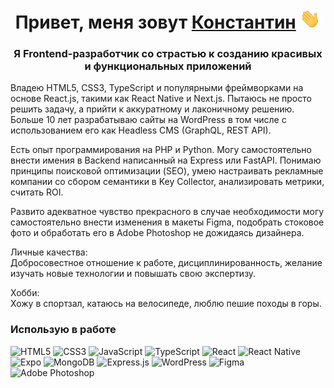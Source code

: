 <h1 align="center">Привет, меня зовут <a href="https://seomix.ru/" target="_blank">Константин</a> 
<img src="https://github.com/altwebga/altwebga/raw/main/img/Hi.gif" height="32"/></h1>
<h3 align="center">Я Frontend-разработчик со страстью к созданию красивых и функциональных приложений</h3> 

Владею HTML5, CSS3, TypeScript и популярными фреймворками на основе React.js, такими как React Native и Next.js. Пытаюсь не просто решить задачу, а прийти к аккуратному и лаконичному решению. Больше 10 лет разрабатываю сайты на WordPress в том числе c использованием его как Headless CMS (GraphQL, REST API).

Есть опыт программирования на PHP и Python. Могу самостоятельно внести имения в Backend написанный на Express или FastAPI.
Понимаю принципы поисковой оптимизации (SEO), умею настраивать рекламные компании со сбором семантики в Key Collector, анализировать метрики, считать ROI.

Развито адекватное чувство прекрасного в случае необходимости могу самостоятельно внести изменения в макеты Figma, подобрать стоковое фото и обработать его в Adobe Photoshop не дожидаясь дизайнера.

Личные качества:  
Добросовестное отношение к работе, дисциплинированность, желание изучать новые технологии и повышать свою экспертизу.

Хобби:  
Хожу в спортзал, катаюсь на велосипеде, люблю пешие походы в горы.

### Использую в работе
![HTML5](https://img.shields.io/badge/html5-%23E34F26.svg?style=for-the-badge&logo=html5&logoColor=white)
![CSS3](https://img.shields.io/badge/css3-%231572B6.svg?style=for-the-badge&logo=css3&logoColor=white)
![JavaScript](https://img.shields.io/badge/javascript-%23323330.svg?style=for-the-badge&logo=javascript&logoColor=%23F7DF1E)
![TypeScript](https://img.shields.io/badge/typescript-%23007ACC.svg?style=for-the-badge&logo=typescript&logoColor=white)
![React](https://img.shields.io/badge/react-%2320232a.svg?style=for-the-badge&logo=react&logoColor=%2361DAFB)
![React Native](https://img.shields.io/badge/react_native-%2320232a.svg?style=for-the-badge&logo=react&logoColor=%2361DAFB)
![Expo](https://img.shields.io/badge/expo-1C1E24?style=for-the-badge&logo=expo&logoColor=#D04A37)
![MongoDB](https://img.shields.io/badge/MongoDB-%234ea94b.svg?style=for-the-badge&logo=mongodb&logoColor=white)
![Express.js](https://img.shields.io/badge/express.js-%23404d59.svg?style=for-the-badge&logo=express&logoColor=%2361DAFB)
![WordPress](https://img.shields.io/badge/WordPress-%23117AC9.svg?style=for-the-badge&logo=WordPress&logoColor=white)
![Figma](https://img.shields.io/badge/figma-%23F24E1E.svg?style=for-the-badge&logo=figma&logoColor=white)
![Adobe Photoshop](https://img.shields.io/badge/adobe%20photoshop-%2331A8FF.svg?style=for-the-badge&logo=adobe%20photoshop&logoColor=white)
